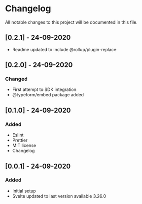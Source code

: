 # Changelog

All notable changes to this project will be documented in this file.

## [0.2.1] - 24-09-2020

-   Readme updated to include @rollup/plugin-replace

## [0.2.0] - 24-09-2020

### Changed

-   First attempt to SDK integration
-   @typeform/embed package added

## [0.1.0] - 24-09-2020

### Added

-   Eslint
-   Prettier
-   MIT license
-   Changelog

## [0.0.1] - 24-09-2020

### Added

-   Initial setup
-   Svelte updated to last version available 3.26.0
